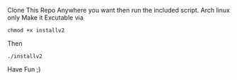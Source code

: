 Clone This Repo Anywhere you want then run the included script. Arch linux only
Make it Excutable via
```
chmod +x installv2
```
Then
```
./installv2
```
Have Fun ;)
